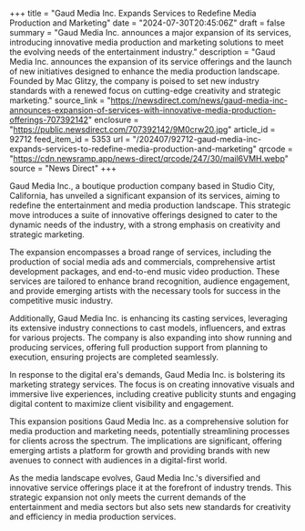 +++
title = "Gaud Media Inc. Expands Services to Redefine Media Production and Marketing"
date = "2024-07-30T20:45:06Z"
draft = false
summary = "Gaud Media Inc. announces a major expansion of its services, introducing innovative media production and marketing solutions to meet the evolving needs of the entertainment industry."
description = "Gaud Media Inc. announces the expansion of its service offerings and the launch of new initiatives designed to enhance the media production landscape. Founded by Mac Glitzy, the company is poised to set new industry standards with a renewed focus on cutting-edge creativity and strategic marketing."
source_link = "https://newsdirect.com/news/gaud-media-inc-announces-expansion-of-services-with-innovative-media-production-offerings-707392142"
enclosure = "https://public.newsdirect.com/707392142/9M0crw20.jpg"
article_id = 92712
feed_item_id = 5353
url = "/202407/92712-gaud-media-inc-expands-services-to-redefine-media-production-and-marketing"
qrcode = "https://cdn.newsramp.app/news-direct/qrcode/247/30/mail6VMH.webp"
source = "News Direct"
+++

<p>Gaud Media Inc., a boutique production company based in Studio City, California, has unveiled a significant expansion of its services, aiming to redefine the entertainment and media production landscape. This strategic move introduces a suite of innovative offerings designed to cater to the dynamic needs of the industry, with a strong emphasis on creativity and strategic marketing.</p><p>The expansion encompasses a broad range of services, including the production of social media ads and commercials, comprehensive artist development packages, and end-to-end music video production. These services are tailored to enhance brand recognition, audience engagement, and provide emerging artists with the necessary tools for success in the competitive music industry.</p><p>Additionally, Gaud Media Inc. is enhancing its casting services, leveraging its extensive industry connections to cast models, influencers, and extras for various projects. The company is also expanding into show running and producing services, offering full production support from planning to execution, ensuring projects are completed seamlessly.</p><p>In response to the digital era's demands, Gaud Media Inc. is bolstering its marketing strategy services. The focus is on creating innovative visuals and immersive live experiences, including creative publicity stunts and engaging digital content to maximize client visibility and engagement.</p><p>This expansion positions Gaud Media Inc. as a comprehensive solution for media production and marketing needs, potentially streamlining processes for clients across the spectrum. The implications are significant, offering emerging artists a platform for growth and providing brands with new avenues to connect with audiences in a digital-first world.</p><p>As the media landscape evolves, Gaud Media Inc.'s diversified and innovative service offerings place it at the forefront of industry trends. This strategic expansion not only meets the current demands of the entertainment and media sectors but also sets new standards for creativity and efficiency in media production services.</p>